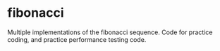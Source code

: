 fibonacci
=========

Multiple implementations of the fibonacci sequence.  Code for practice coding, and practice performance testing code.
